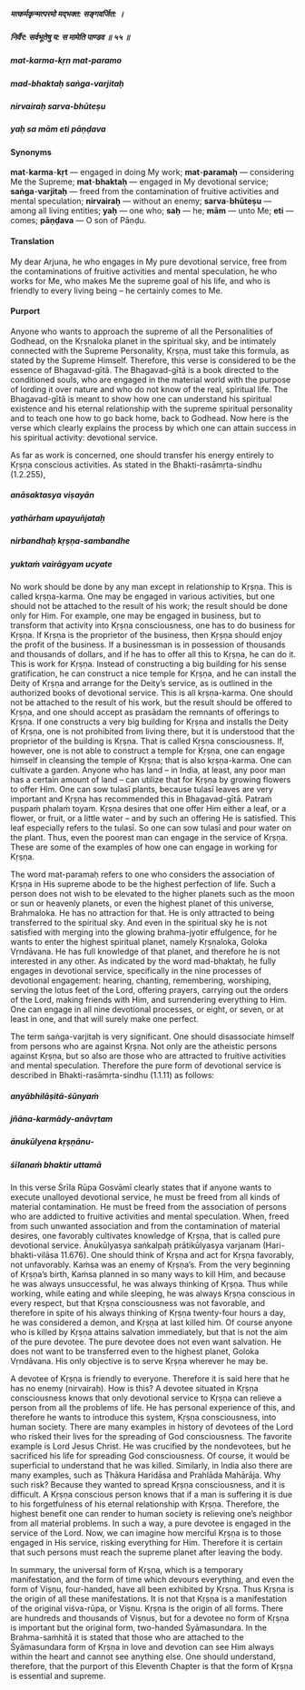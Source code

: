 ##### मत्कर्मकृन्मत्परमो मद्भक्त: सङ्गवर्जित: ।
##### निर्वैर: सर्वभूतेषु य: स मामेति पाण्डव ॥ ५५ ॥

##### mat-karma-kṛn mat-paramo
##### mad-bhaktaḥ saṅga-varjitaḥ
##### nirvairaḥ sarva-bhūteṣu
##### yaḥ sa mām eti pāṇḍava

#### Synonyms

**mat**-**karma**-**kṛt** — engaged in doing My work; **mat**-**paramaḥ** — considering Me the Supreme; **mat**-**bhaktaḥ** — engaged in My devotional service; **saṅga**-**varjitaḥ** — freed from the contamination of fruitive activities and mental speculation; **nirvairaḥ** — without an enemy; **sarva**-**bhūteṣu** — among all living entities; **yaḥ** — one who; **saḥ** — he; **mām** — unto Me; **eti** — comes; **pāṇḍava** — O son of Pāṇḍu.

#### Translation

My dear Arjuna, he who engages in My pure devotional service, free from the contaminations of fruitive activities and mental speculation, he who works for Me, who makes Me the supreme goal of his life, and who is friendly to every living being – he certainly comes to Me.

#### Purport

Anyone who wants to approach the supreme of all the Personalities of Godhead, on the Kṛṣṇaloka planet in the spiritual sky, and be intimately connected with the Supreme Personality, Kṛṣṇa, must take this formula, as stated by the Supreme Himself. Therefore, this verse is considered to be the essence of Bhagavad-gītā. The Bhagavad-gītā is a book directed to the conditioned souls, who are engaged in the material world with the purpose of lording it over nature and who do not know of the real, spiritual life. The Bhagavad-gītā is meant to show how one can understand his spiritual existence and his eternal relationship with the supreme spiritual personality and to teach one how to go back home, back to Godhead. Now here is the verse which clearly explains the process by which one can attain success in his spiritual activity: devotional service.

As far as work is concerned, one should transfer his energy entirely to Kṛṣṇa conscious activities. As stated in the Bhakti-rasāmṛta-sindhu (1.2.255),

##### anāsaktasya viṣayān
##### yathārham upayuñjataḥ
##### nirbandhaḥ kṛṣṇa-sambandhe
##### yuktaṁ vairāgyam ucyate

No work should be done by any man except in relationship to Kṛṣṇa. This is called kṛṣṇa-karma. One may be engaged in various activities, but one should not be attached to the result of his work; the result should be done only for Him. For example, one may be engaged in business, but to transform that activity into Kṛṣṇa consciousness, one has to do business for Kṛṣṇa. If Kṛṣṇa is the proprietor of the business, then Kṛṣṇa should enjoy the profit of the business. If a businessman is in possession of thousands and thousands of dollars, and if he has to offer all this to Kṛṣṇa, he can do it. This is work for Kṛṣṇa. Instead of constructing a big building for his sense gratification, he can construct a nice temple for Kṛṣṇa, and he can install the Deity of Kṛṣṇa and arrange for the Deity’s service, as is outlined in the authorized books of devotional service. This is all kṛṣṇa-karma. One should not be attached to the result of his work, but the result should be offered to Kṛṣṇa, and one should accept as prasādam the remnants of offerings to Kṛṣṇa. If one constructs a very big building for Kṛṣṇa and installs the Deity of Kṛṣṇa, one is not prohibited from living there, but it is understood that the proprietor of the building is Kṛṣṇa. That is called Kṛṣṇa consciousness. If, however, one is not able to construct a temple for Kṛṣṇa, one can engage himself in cleansing the temple of Kṛṣṇa; that is also kṛṣṇa-karma. One can cultivate a garden. Anyone who has land – in India, at least, any poor man has a certain amount of land – can utilize that for Kṛṣṇa by growing flowers to offer Him. One can sow tulasī plants, because tulasī leaves are very important and Kṛṣṇa has recommended this in Bhagavad-gītā. Patraṁ puṣpaṁ phalaṁ toyam. Kṛṣṇa desires that one offer Him either a leaf, or a flower, or fruit, or a little water – and by such an offering He is satisfied. This leaf especially refers to the tulasī. So one can sow tulasī and pour water on the plant. Thus, even the poorest man can engage in the service of Kṛṣṇa. These are some of the examples of how one can engage in working for Kṛṣṇa.

The word mat-paramaḥ refers to one who considers the association of Kṛṣṇa in His supreme abode to be the highest perfection of life. Such a person does not wish to be elevated to the higher planets such as the moon or sun or heavenly planets, or even the highest planet of this universe, Brahmaloka. He has no attraction for that. He is only attracted to being transferred to the spiritual sky. And even in the spiritual sky he is not satisfied with merging into the glowing brahma-jyotir effulgence, for he wants to enter the highest spiritual planet, namely Kṛṣṇaloka, Goloka Vṛndāvana. He has full knowledge of that planet, and therefore he is not interested in any other. As indicated by the word mad-bhaktaḥ, he fully engages in devotional service, specifically in the nine processes of devotional engagement: hearing, chanting, remembering, worshiping, serving the lotus feet of the Lord, offering prayers, carrying out the orders of the Lord, making friends with Him, and surrendering everything to Him. One can engage in all nine devotional processes, or eight, or seven, or at least in one, and that will surely make one perfect.

The term saṅga-varjitaḥ is very significant. One should disassociate himself from persons who are against Kṛṣṇa. Not only are the atheistic persons against Kṛṣṇa, but so also are those who are attracted to fruitive activities and mental speculation. Therefore the pure form of devotional service is described in Bhakti-rasāmṛta-sindhu (1.1.11) as follows:

##### anyābhilāṣitā-śūnyaṁ
##### jñāna-karmādy-anāvṛtam
##### ānukūlyena kṛṣṇānu-
##### śīlanaṁ bhaktir uttamā

In this verse Śrīla Rūpa Gosvāmī clearly states that if anyone wants to execute unalloyed devotional service, he must be freed from all kinds of material contamination. He must be freed from the association of persons who are addicted to fruitive activities and mental speculation. When, freed from such unwanted association and from the contamination of material desires, one favorably cultivates knowledge of Kṛṣṇa, that is called pure devotional service. Ānukūlyasya saṅkalpaḥ prātikūlyasya varjanam (Hari-bhakti-vilāsa 11.676). One should think of Kṛṣṇa and act for Kṛṣṇa favorably, not unfavorably. Kaṁsa was an enemy of Kṛṣṇa’s. From the very beginning of Kṛṣṇa’s birth, Kaṁsa planned in so many ways to kill Him, and because he was always unsuccessful, he was always thinking of Kṛṣṇa. Thus while working, while eating and while sleeping, he was always Kṛṣṇa conscious in every respect, but that Kṛṣṇa consciousness was not favorable, and therefore in spite of his always thinking of Kṛṣṇa twenty-four hours a day, he was considered a demon, and Kṛṣṇa at last killed him. Of course anyone who is killed by Kṛṣṇa attains salvation immediately, but that is not the aim of the pure devotee. The pure devotee does not even want salvation. He does not want to be transferred even to the highest planet, Goloka Vṛndāvana. His only objective is to serve Kṛṣṇa wherever he may be.

A devotee of Kṛṣṇa is friendly to everyone. Therefore it is said here that he has no enemy (nirvairaḥ). How is this? A devotee situated in Kṛṣṇa consciousness knows that only devotional service to Kṛṣṇa can relieve a person from all the problems of life. He has personal experience of this, and therefore he wants to introduce this system, Kṛṣṇa consciousness, into human society. There are many examples in history of devotees of the Lord who risked their lives for the spreading of God consciousness. The favorite example is Lord Jesus Christ. He was crucified by the nondevotees, but he sacrificed his life for spreading God consciousness. Of course, it would be superficial to understand that he was killed. Similarly, in India also there are many examples, such as Ṭhākura Haridāsa and Prahlāda Mahārāja. Why such risk? Because they wanted to spread Kṛṣṇa consciousness, and it is difficult. A Kṛṣṇa conscious person knows that if a man is suffering it is due to his forgetfulness of his eternal relationship with Kṛṣṇa. Therefore, the highest benefit one can render to human society is relieving one’s neighbor from all material problems. In such a way, a pure devotee is engaged in the service of the Lord. Now, we can imagine how merciful Kṛṣṇa is to those engaged in His service, risking everything for Him. Therefore it is certain that such persons must reach the supreme planet after leaving the body.

In summary, the universal form of Kṛṣṇa, which is a temporary manifestation, and the form of time which devours everything, and even the form of Viṣṇu, four-handed, have all been exhibited by Kṛṣṇa. Thus Kṛṣṇa is the origin of all these manifestations. It is not that Kṛṣṇa is a manifestation of the original viśva-rūpa, or Viṣṇu. Kṛṣṇa is the origin of all forms. There are hundreds and thousands of Viṣṇus, but for a devotee no form of Kṛṣṇa is important but the original form, two-handed Śyāmasundara. In the Brahma-saṁhitā it is stated that those who are attached to the Śyāmasundara form of Kṛṣṇa in love and devotion can see Him always within the heart and cannot see anything else. One should understand, therefore, that the purport of this Eleventh Chapter is that the form of Kṛṣṇa is essential and supreme.